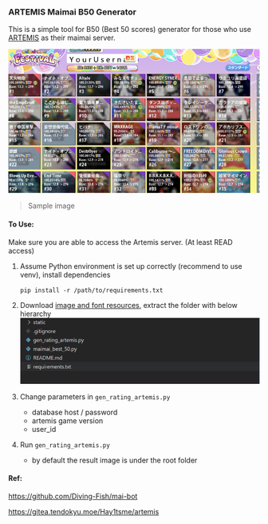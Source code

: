 ### ARTEMIS Maimai B50 Generator

This is a simple tool for B50 (Best 50 scores) generator for those who use [ARTEMIS](https://gitea.tendokyu.moe/Hay1tsme/artemis) as their maimai server.

![image-20240225014842014](./README_images/image-20240225014842014.png)

> Sample image



#### To Use:

Make sure you are able to access the Artemis server. (At least READ access)

1. Assume Python environment is set up correctly (recommend to use venv), install dependencies

   ```shell
   pip install -r /path/to/requirements.txt
   ```

2. Download [image and font resources](https://www.diving-fish.com/maibot/static.zip), extract the folder with below hierarchy ![image-20240225015600208](./README_images/image-20240225015600208.png)
3. Change parameters in `gen_rating_artemis.py`
   * database host / password
   * artemis game version
   * user_id
4. Run `gen_rating_artemis.py`
   * by default the result image is under the root folder



#### Ref:

https://github.com/Diving-Fish/mai-bot

https://gitea.tendokyu.moe/Hay1tsme/artemis